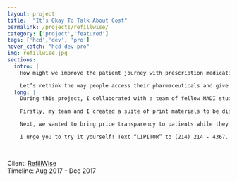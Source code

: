 ```yaml
---
layout: project
title:  "It's Okay To Talk About Cost"
permalink: /projects/refillwise/
category: ['project','featured']
tags: ['hcd','dev', 'pro']
hover_catch: "hcd dev pro"
img: refillwise.jpg
sections:
  intro: |
    How might we improve the patient journey with prescription medications?

    Let’s rethink the way people access their pharmaceuticals and give help to those who really need it.
  long: |
    During this project, I collaborated with a team of fellow MADI students to ideate improvements to the patient journey with prescription medications. Over the course of our primary research and interviewing sessions, we realized that price transparency and diminishing trust in the pharmaceutical system had pushed patients into a corner.  Through further ideation, we landed on a two-part solution.

    Firstly, my team and I created a suite of print materials to be displayed and distributed in the doctor’s office. The information and prompts in these graphics allowed for patients to be more empowered in their discussions with medical staff. We found a huge impact in bettering the prescription journey by helping patients to ask the right questions to their doctors.

    Next, we wanted to bring price transparency to patients while they still had the option to discuss alternatives with their doctors. I coded a prototype of the system required in Python, utilizing the previous database collected by our client, RefillWise. The system allows for users to text in the name of a medication (“Lipitor” for the prototype) and receive information on its pricing and that of the comparable generics.

    I urge you to try it yourself! Text “LIPITOR” to (214) 214 - 4367.

---
```


Client: [RefillWise](https://www.refillwise.com/)  
Timeline: Aug 2017 - Dec 2017